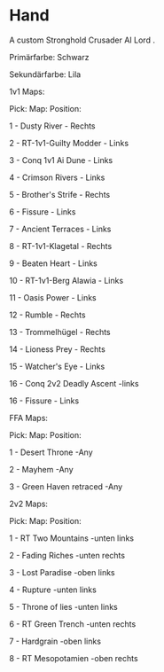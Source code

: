 # Hand

A custom Stronghold Crusader AI Lord .

Primärfarbe: 	Schwarz

Sekundärfarbe:	Lila

1v1 Maps:

Pick:		  Map:			           	Position:

1	-	Dusty River		              -	Rechts	

2	-	RT-1v1-Guilty Modder	      -	Links

3	-	Conq 1v1 Ai Dune           	-	Links

4	-	Crimson Rivers 		          -	Links

5	-	Brother's Strife 	          -	Rechts

6  - Fissure                   - Links

7 - Ancient Terraces            - Links

8	-	RT-1v1-Klagetal		          -	Rechts

9	-	Beaten Heart 		            -	Links

10	-	RT-1v1-Berg Alawia      	-	Links

11	-	Oasis Power		            -	Links

12	-	Rumble		               	-	Rechts

13	-	Trommelhügel		          -	Rechts

14	-	Lioness Prey		          -	Rechts

15  - Watcher's Eye             - Links

16 - Conq 2v2 Deadly Ascent      -links

16  - Fissure                   - Links


FFA Maps:

Pick:		Map:				            Position:

1	-	Desert Throne			          -Any

2	-	Mayhem			               	-Any

3	-	Green Haven retraced	    	-Any	


2v2 Maps:

Pick:		Map:				            Position:

1 - RT Two Mountains            -unten links

2 - Fading Riches               -unten rechts

3	-	Lost Paradise			          -oben links

4	-	Rupture			               	-unten links

5	-	Throne of lies	           	-unten links

6 - RT Green Trench             -unten rechts

7	-	Hardgrain			              -oben links

8 - RT Mesopotamien             -oben rechts

